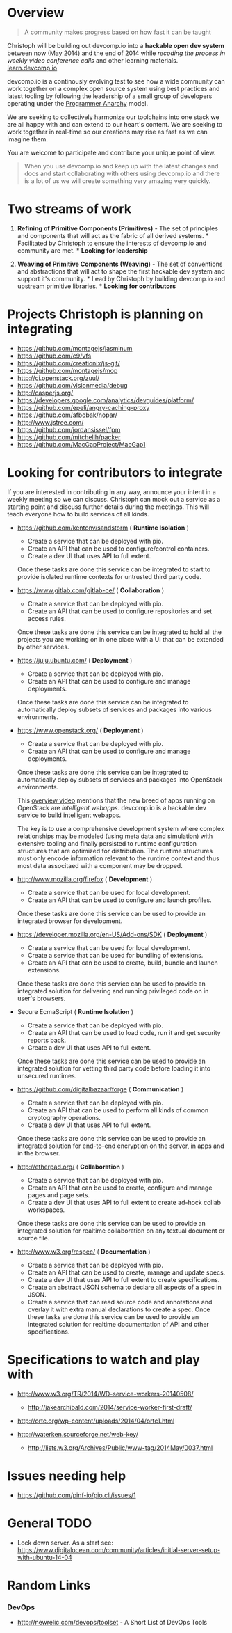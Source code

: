 
Overview
========

> A community makes progress based on how fast it can be taught

Christoph will be building out devcomp.io into a **hackable open dev system** between
now (May 2014) and the end of 2014 while *recoding the process in weekly video conference
calls* and other learning materials. [learn.devcomp.io](http://learn.devcomp.io)

devcomp.io is a continously evolving test to see how a wide community can work together on a complex
open source system using best practices and latest tooling by following the leadership
of a small group of developers operating under the
[Programmer Anarchy](https://www.youtube.com/watch?v=uk-CF7klLdA) model.

We are seeking to collectively harmonize our toolchains into one stack we are all happy
with and can extend to our heart's content. We are seeking to work together in
real-time so our creations may rise as fast as we can imagine them.

You are welcome to participate and contribute your unique point of view.

> When you use devcomp.io and keep up with the latest changes and docs and start collaborating
> with others using devcomp.io and there is a lot of us we will create something very amazing very quickly.


Two streams of work
===================

  1. **Refining of Primitive Components (Primitives)** - 
    The set of principles and components that will act as the fabric of all derived systems.
    * Facilitated by Christoph to ensure the interests of devcomp.io and community are met.
    * **Looking for leadership**

  2. **Weaving of Primitive Components (Weaving)** - 
    The set of conventions and abstractions that will act to shape the first hackable dev system and support it's community.
    * Lead by Christoph by building devcomp.io and upstream primitive libraries.
    * **Looking for contributors**


Projects Christoph is planning on integrating
=============================================

  * https://github.com/montagejs/jasminum
  * https://github.com/c9/vfs
  * https://github.com/creationix/js-git/
  * https://github.com/montagejs/mop
  * http://ci.openstack.org/zuul/
  * https://github.com/visionmedia/debug
  * http://casperjs.org/
  * https://developers.google.com/analytics/devguides/platform/
  * https://github.com/epeli/angry-caching-proxy
  * https://github.com/afbobak/nopar/
  * http://www.jstree.com/
  * https://github.com/jordansissel/fpm
  * https://github.com/mitchellh/packer
  * https://github.com/MacGapProject/MacGap1



Looking for contributors to integrate
=====================================

If you are interested in contributing in any way, announce your intent in a weekly meeting so we can discuss.
Christoph can mock out a service as a starting point and discuss further details during the meetings.
This will teach everyone how to build services of all kinds.

  * https://github.com/kentonv/sandstorm ( **Runtime Isolation** )
      * Create a service that can be deployed with pio.
      * Create an API that can be used to configure/control containers.
      * Create a dev UI that uses API to full extent.
    
    Once these tasks are done this service can be integrated to start to provide isolated
    runtime contexts for untrusted third party code.

  * https://www.gitlab.com/gitlab-ce/ ( **Collaboration** )
      * Create a service that can be deployed with pio.
      * Create an API that can be used to configure repositories and set access rules.
    
    Once these tasks are done this service can be integrated to hold all the projects
    you are working on in one place with a UI that can be extended by other services.

  * https://juju.ubuntu.com/ ( **Deployment** )
      * Create a service that can be deployed with pio.
      * Create an API that can be used to configure and manage deployments.
    
    Once these tasks are done this service can be integrated to automatically deploy
    subsets of services and packages into various environments.

  * https://www.openstack.org/ ( **Deployment** )
      * Create a service that can be deployed with pio.
      * Create an API that can be used to configure and manage deployments.
    
    Once these tasks are done this service can be integrated to automatically deploy
    subsets of services and packages into OpenStack environments.

    This [overview video](https://www.youtube.com/watch?v=c1GFoY4btpo) mentions that the new breed of apps running
    on OpenStack are *intelligent webapps*. devcomp.io is a hackable dev service to build intelligent webapps.

    The key is to use a comprehensive development system where complex relationships may be modeled (using meta data and simulation) with
    extensive tooling and finally persisted to runtime configuration structures that are optimized for distribution.
    The runtime structures must only encode information relevant to the runtime context and thus most data
    associtaed with a component may be dropped.

  * http://www.mozilla.org/firefox ( **Development** )
      * Create a service that can be used for local development.
      * Create an API that can be used to configure and launch profiles.
    
    Once these tasks are done this service can be used to provide an integrated
    browser for development.

  * https://developer.mozilla.org/en-US/Add-ons/SDK ( **Deployment** )
      * Create a service that can be used for local development.
      * Create a service that can be used for bundling of extensions.
      * Create an API that can be used to create, build, bundle and launch extensions.
    
    Once these tasks are done this service can be used to provide an integrated
    solution for delivering and running privileged code on in user's browsers.

  * Secure EcmaScript ( **Runtime Isolation** )
      * Create a service that can be deployed with pio.
      * Create an API that can be used to load code, run it and get security reports back.
      * Create a dev UI that uses API to full extent.
    
    Once these tasks are done this service can be used to provide an integrated
    solution for vetting third party code before loading it into unsecured runtimes.

  * https://github.com/digitalbazaar/forge ( **Communication** )
      * Create a service that can be deployed with pio.
      * Create an API that can be used to perform all kinds of common cryptography operations.
      * Create a dev UI that uses API to full extent.
    
    Once these tasks are done this service can be used to provide an integrated
    solution for end-to-end encryption on the server, in apps and in the browser.

  * http://etherpad.org/ ( **Collaboration** )
      * Create a service that can be deployed with pio.
      * Create an API that can be used to create, configure and manage pages and page sets.
      * Create a dev UI that uses API to full extent to create ad-hock collab workspaces.
    
    Once these tasks are done this service can be used to provide an integrated
    solution for realtime collaboration on any textual document or source file.

  * http://www.w3.org/respec/ ( **Documentation** )
      * Create a service that can be deployed with pio.
      * Create an API that can be used to create, manage and update specs.
      * Create a dev UI that uses API to full extent to create specifications.
      * Create an abstract JSON schema to declare all aspects of a spec in JSON.
      * Create a service that can read source code and annotations and overlay it with extra manual declarations to create a spec.
    Once these tasks are done this service can be used to provide an integrated
    solution for realtime documentation of API and other specifications.


Specifications to watch and play with
=====================================

  * http://www.w3.org/TR/2014/WD-service-workers-20140508/
    * http://jakearchibald.com/2014/service-worker-first-draft/

  * http://ortc.org/wp-content/uploads/2014/04/ortc1.html

  * http://waterken.sourceforge.net/web-key/
    * http://lists.w3.org/Archives/Public/www-tag/2014May/0037.html


Issues needing help
===================

  * https://github.com/pinf-io/pio.cli/issues/1


General TODO
============

  * Lock down server. As a start see: https://www.digitalocean.com/community/articles/initial-server-setup-with-ubuntu-14-04


Random Links
============

### DevOps

  * http://newrelic.com/devops/toolset - A Short List of DevOps Tools


